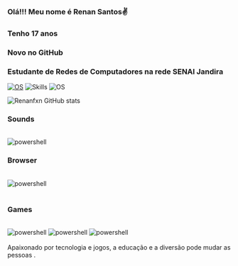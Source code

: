 ### Olá!!! Meu nome é Renan Santos✌️
### Tenho 17 anos
### Novo no GitHub
### Estudante de Redes de Computadores na rede SENAI Jandira
[![OS](https://img.shields.io/badge/Windows-0078D6?style=for-the-badge&logo=windows&logoColor=white)]()
![Skills](https://img.shields.io/badge/Powershell-2CA5E0?style=for-the-badge&logo=powershell&logoColor=white)
![OS](https://img.shields.io/badge/Debian-A81D33?style=for-the-badge&logo=debian&logoColor=white)


![Renanfxn GitHub stats](https://github-readme-stats.vercel.app/api?username=Renanfxn&show_icons=true&theme=dracula)

### Sounds
<div style="display: inline_block"><br/>
<img aling="center" alt="powershell" src="https://img.shields.io/badge/Spotify-1ED760?&style=for-the-badge&logo=spotify&logoColor=white" />
</div>

### Browser
<div style="display: inline_block"><br/>
<img aling="center" alt="powershell" src="https://img.shields.io/badge/Brave-FF1B2D?style=for-the-badge&logo=Brave&logoColor=white" />
</div><br/>

### Games
<div style="display: inline_block"><br/>
<img aling="center" alt="powershell" src="https://img.shields.io/badge/Counter_Strike-000000?style=for-the-badge&logo=counter-strike&logoColor=white" />
<img aling="center" alt="powershell" src="https://img.shields.io/badge/Riot_Games-D32936?style=for-the-badge&logo=riot-games&logoColor=white" />
<img aling="center" alt="powershell" src="https://img.shields.io/badge/Steam-000000?style=for-the-badge&logo=steam&logoColor=white" />
</div><br/>
Apaixonado por tecnologia e jogos, a educação e a diversão pode mudar as pessoas .
